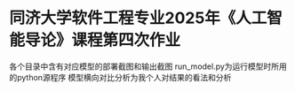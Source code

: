 # 同济大学软件工程专业2025年《人工智能导论》课程第四次作业
各个目录中含有对应模型的部署截图和输出截图
run_model.py为运行模型时所用的python源程序
模型横向对比分析为我个人对结果的看法和分析
